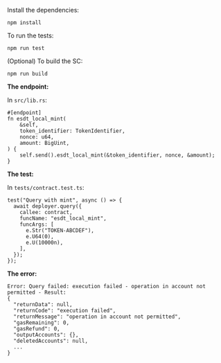 Install the dependencies:

```
npm install
```

To run the tests:

```
npm run test
```

(Optional) To build the SC:

```
npm run build
```

**The endpoint:**

In `src/lib.rs`:

```
#[endpoint]
fn esdt_local_mint(
    &self,
    token_identifier: TokenIdentifier,
    nonce: u64,
    amount: BigUint,
) {
    self.send().esdt_local_mint(&token_identifier, nonce, &amount);
}
```

**The test:**

In `tests/contract.test.ts`:

```
test("Query with mint", async () => {
  await deployer.query({
    callee: contract,
    funcName: "esdt_local_mint",
    funcArgs: [
      e.Str("TOKEN-ABCDEF"),
      e.U64(0),
      e.U(10000n),
    ],
  });
});
```

**The error:**

```
Error: Query failed: execution failed - operation in account not permitted - Result:
{
  "returnData": null,
  "returnCode": "execution failed",
  "returnMessage": "operation in account not permitted",
  "gasRemaining": 0,
  "gasRefund": 0,
  "outputAccounts": {},
  "deletedAccounts": null,
  ...
}
```
